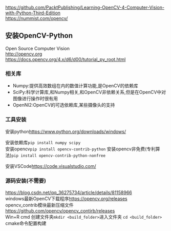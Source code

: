 <https://github.com/PacktPublishing/Learning-OpenCV-4-Computer-Vision-with-Python-Third-Edition>                
<https://nummist.com/opencv/>
## 安装OpenCV-Python    
Open Source Computer Vision  
<http://opencv.org>         
<https://docs.opencv.org/4.x/d6/d00/tutorial_py_root.html>
### 相关库
* Numpy:提供高效数组在内的数值计算功能,是OpenCV的依赖库
* SciPy:科学计算库,和Numpy相关,和OpenCV非依赖关系,但是在OpenCV中对图像进行操作时很有用
* OpenNI2:OpenCV的可选依赖库,某些摄像头的支持

### 工具安装
安装python<https://www.python.org/downloads/windows/>

安装依赖库`pip install numpy scipy`   
安装opencv`pip install opencv-contrib-python`
安装opencv非免费(专利算法)`pip install opencv-contrib-python-nonfree`

安装VSCode<https://code.visualstudio.com/>

### 源码安装(不需要)
<https://blog.csdn.net/qq_36275734/article/details/81158966>            
windows最新OpenCV下载程序<https://opencv.org/releases>       
opencv_contrib模块最新压缩文件<https://github.com/opencv/opencv_contirb/releases>       
Win+R cmd 创建文件夹`mkdir <build_folder>`进入文件夹 `cd <build_folder>`
cmake命令配置构建         
